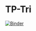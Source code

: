 # TP-Tri
[![Binder](https://mybinder.org/badge_logo.svg)](https://mybinder.org/v2/gh/HAZEM-MEJRI/TP-Tri/main)
